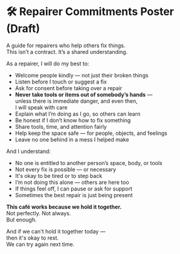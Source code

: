 # 🛠 Repairer Commitments Poster (Draft)

A guide for repairers who help others fix things.  
This isn’t a contract. It’s a shared understanding.  

As a repairer, I will do my best to:

- Welcome people kindly — not just their broken things  
- Listen before I touch or suggest a fix  
- Ask for consent before taking over a repair  
- **Never take tools or items out of somebody’s hands** —  
  unless there is immediate danger, and even then,  
  I will speak with care  
- Explain what I’m doing as I go, so others can learn  
- Be honest if I don’t know how to fix something  
- Share tools, time, and attention fairly  
- Help keep the space safe — for people, objects, and feelings  
- Leave no one behind in a mess I helped make  

And I understand:

- No one is entitled to another person’s space, body, or tools  
- Not every fix is possible — or necessary  
- It's okay to be tired or to step back  
- I’m not doing this alone — others are here too  
- If things feel off, I can pause or ask for support  
- Sometimes the best repair is just being present  

**This café works because we hold it together.**  
Not perfectly. Not always.  
But enough.  

And if we can't hold it together today —  
then it's okay to rest.  
We can try again next time.
